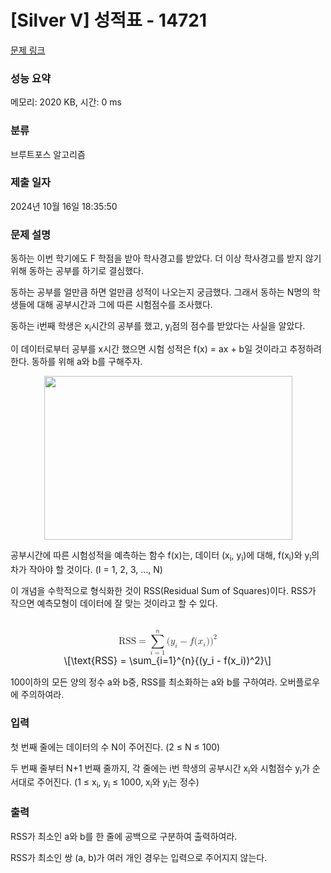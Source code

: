 # [Silver V] 성적표 - 14721 

[문제 링크](https://www.acmicpc.net/problem/14721) 

### 성능 요약

메모리: 2020 KB, 시간: 0 ms

### 분류

브루트포스 알고리즘

### 제출 일자

2024년 10월 16일 18:35:50

### 문제 설명

<p>동하는 이번 학기에도 F 학점을 받아 학사경고를 받았다. 더 이상 학사경고를 받지 않기 위해 동하는 공부를 하기로 결심했다.</p>

<p>동하는 공부를 얼만큼 하면 얼만큼 성적이 나오는지 궁금했다. 그래서 동하는 N명의 학생들에 대해 공부시간과 그에 따른 시험점수를 조사했다.</p>

<p>동하는 i번째 학생은 x<sub>i</sub>시간의 공부를 했고, y<sub>i</sub>점의 점수를 받았다는 사실을 알았다.</p>

<p>이 데이터로부터 공부를 x시간 했으면 시험 성적은 f(x) = ax + b일 것이라고 추정하려 한다. 동하를 위해 a와 b를 구해주자.</p>

<p style="text-align:center"><img alt="" src="https://onlinejudgeimages.s3-ap-northeast-1.amazonaws.com/problem/14721/1.png" style="height:262px; width:397px"></p>

<p>공부시간에 따른 시험성적을 예측하는 함수 f(x)는, 데이터 (x<sub>i</sub>, y<sub>i</sub>)에 대해, f(x<sub>i</sub>)와 y<sub>i</sub>의 차가 작아야 할 것이다. (I = 1, 2, 3, …, N)</p>

<p>이 개념을 수학적으로 형식화한 것이 RSS(Residual Sum of Squares)이다. RSS가 작으면 예측모형이 데이터에 잘 맞는 것이라고 할 수 있다.</p>

<p style="text-align:center"><mjx-container class="MathJax" jax="CHTML" display="true" style="font-size: 109%; position: relative;"> <mjx-math display="true" class="MJX-TEX" aria-hidden="true" style="margin-left: 0px; margin-right: 0px;"><mjx-mtext class="mjx-n"><mjx-c class="mjx-c52"></mjx-c><mjx-c class="mjx-c53"></mjx-c><mjx-c class="mjx-c53"></mjx-c></mjx-mtext><mjx-mo class="mjx-n" space="4"><mjx-c class="mjx-c3D"></mjx-c></mjx-mo><mjx-munderover space="4"><mjx-over style="padding-bottom: 0.192em; padding-left: 0.51em;"><mjx-texatom size="s" texclass="ORD"><mjx-mi class="mjx-i"><mjx-c class="mjx-c1D45B TEX-I"></mjx-c></mjx-mi></mjx-texatom></mjx-over><mjx-box><mjx-munder><mjx-row><mjx-base><mjx-mo class="mjx-lop"><mjx-c class="mjx-c2211 TEX-S2"></mjx-c></mjx-mo></mjx-base></mjx-row><mjx-row><mjx-under style="padding-top: 0.167em; padding-left: 0.148em;"><mjx-texatom size="s" texclass="ORD"><mjx-mi class="mjx-i"><mjx-c class="mjx-c1D456 TEX-I"></mjx-c></mjx-mi><mjx-mo class="mjx-n"><mjx-c class="mjx-c3D"></mjx-c></mjx-mo><mjx-mn class="mjx-n"><mjx-c class="mjx-c31"></mjx-c></mjx-mn></mjx-texatom></mjx-under></mjx-row></mjx-munder></mjx-box></mjx-munderover><mjx-texatom space="2" texclass="ORD"><mjx-mo class="mjx-n"><mjx-c class="mjx-c28"></mjx-c></mjx-mo><mjx-msub><mjx-mi class="mjx-i"><mjx-c class="mjx-c1D466 TEX-I"></mjx-c></mjx-mi><mjx-script style="vertical-align: -0.15em;"><mjx-mi class="mjx-i" size="s"><mjx-c class="mjx-c1D456 TEX-I"></mjx-c></mjx-mi></mjx-script></mjx-msub><mjx-mo class="mjx-n" space="3"><mjx-c class="mjx-c2212"></mjx-c></mjx-mo><mjx-mi class="mjx-i" space="3"><mjx-c class="mjx-c1D453 TEX-I"></mjx-c></mjx-mi><mjx-mo class="mjx-n"><mjx-c class="mjx-c28"></mjx-c></mjx-mo><mjx-msub><mjx-mi class="mjx-i"><mjx-c class="mjx-c1D465 TEX-I"></mjx-c></mjx-mi><mjx-script style="vertical-align: -0.15em;"><mjx-mi class="mjx-i" size="s"><mjx-c class="mjx-c1D456 TEX-I"></mjx-c></mjx-mi></mjx-script></mjx-msub><mjx-mo class="mjx-n"><mjx-c class="mjx-c29"></mjx-c></mjx-mo><mjx-msup><mjx-mo class="mjx-n"><mjx-c class="mjx-c29"></mjx-c></mjx-mo><mjx-script style="vertical-align: 0.413em;"><mjx-mn class="mjx-n" size="s"><mjx-c class="mjx-c32"></mjx-c></mjx-mn></mjx-script></mjx-msup></mjx-texatom></mjx-math><mjx-assistive-mml unselectable="on" display="block"><math xmlns="http://www.w3.org/1998/Math/MathML" display="block"><mtext>RSS</mtext><mo>=</mo><munderover><mo data-mjx-texclass="OP">∑</mo><mrow data-mjx-texclass="ORD"><mi>i</mi><mo>=</mo><mn>1</mn></mrow><mrow data-mjx-texclass="ORD"><mi>n</mi></mrow></munderover><mrow data-mjx-texclass="ORD"><mo stretchy="false">(</mo><msub><mi>y</mi><mi>i</mi></msub><mo>−</mo><mi>f</mi><mo stretchy="false">(</mo><msub><mi>x</mi><mi>i</mi></msub><mo stretchy="false">)</mo><msup><mo stretchy="false">)</mo><mn>2</mn></msup></mrow></math></mjx-assistive-mml><span aria-hidden="true" class="no-mathjax mjx-copytext">\[\text{RSS} = \sum_{i=1}^{n}{(y_i - f(x_i))^2}\]</span> </mjx-container></p>

<p>100이하의 모든 양의 정수 a와 b중, RSS를 최소화하는 a와 b를 구하여라. 오버플로우에 주의하여라.</p>

### 입력 

 <p>첫 번째 줄에는 데이터의 수 N이 주어진다. (2 ≤ N ≤ 100)</p>

<p>두 번째 줄부터 N+1 번째 줄까지, 각 줄에는 i번 학생의 공부시간 x<sub>i</sub>와 시험점수 y<sub>i</sub>가 순서대로 주어진다. (1 ≤ x<sub>i</sub>, y<sub>i</sub> ≤ 1000, x<sub>i</sub>와 y<sub>i</sub>는 정수)</p>

### 출력 

 <p>RSS가 최소인 a와 b를 한 줄에 공백으로 구분하여 출력하여라.</p>

<p>RSS가 최소인 쌍 (a, b)가 여러 개인 경우는 입력으로 주어지지 않는다.</p>

